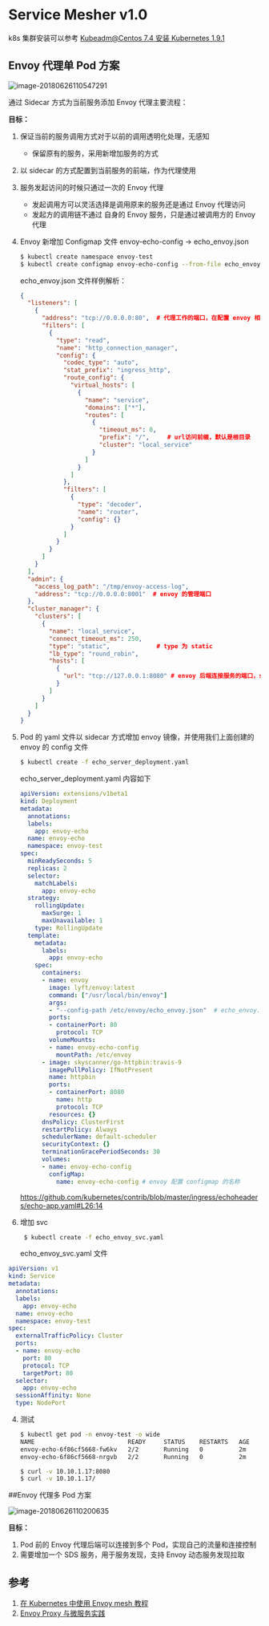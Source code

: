 # Service Mesher v1.0

k8s 集群安装可以参考 [Kubeadm@Centos 7.4 安装 Kubernetes 1.9.1](https://blog.do1618.com/2018/01/19/kubeadm_centos7.4_install/)

## Envoy 代理单 Pod 方案

![image-20180626110547291](http://www.do1618.com/wp-content/uploads/2018/06/envoy_sidecar.png)



通过 Sidecar 方式为当前服务添加 Envoy 代理主要流程：

**目标：**

1. 保证当前的服务调用方式对于以前的调用透明化处理，无感知
   * 保留原有的服务，采用新增加服务的方式
2. 以 sidecar 的方式配置到当前服务的前端，作为代理使用
3. 服务发起访问的时候只通过一次的 Envoy 代理 
   * 发起调用方可以灵活选择是调用原来的服务还是通过 Envoy 代理访问
   * 发起方的调用链不通过 自身的 Envoy 服务，只是通过被调用方的 Envoy 代理

1. Envoy 新增加 Configmap 文件  envoy-echo-config -> echo_envoy.json 

   ```bash
   $ kubectl create namespace envoy-test
   $ kubectl create configmap envoy-echo-config --from-file echo_envoy.json  -n envoy-test
   ```

   echo_envoy.json 文件样例解析：

   ```json
   {
     "listeners": [
       {
         "address": "tcp://0.0.0.0:80",  # 代理工作的端口，在配置 envoy 相关服务的时候对应
         "filters": [
           {
             "type": "read",
             "name": "http_connection_manager",
             "config": {
               "codec_type": "auto",
               "stat_prefix": "ingress_http",
               "route_config": {
                 "virtual_hosts": [
                   {
                     "name": "service",
                     "domains": ["*"],
                     "routes": [
                       {
                         "timeout_ms": 0,
                         "prefix": "/",     # url访问前缀，默认是根目录
                         "cluster": "local_service"
                       }
                     ]
                   }
                 ]
               },
               "filters": [
                 {
                   "type": "decoder",
                   "name": "router",
                   "config": {}
                 }
               ]
             }
           }
         ]
       }
     ],
     "admin": {
       "access_log_path": "/tmp/envoy-access-log",
       "address": "tcp://0.0.0.0:8001"  # envoy 的管理端口
     },
     "cluster_manager": {
       "clusters": [
         {
           "name": "local_service",
           "connect_timeout_ms": 250,
           "type": "static",             # type 为 static
           "lb_type": "round_robin",
           "hosts": [
             {
               "url": "tcp://127.0.0.1:8080" # envoy 后端连接服务的端口，sidecar 方式共享网络
             }
           ]
         }
       ]
     }
   }
   ```

   

2. Pod 的 yaml 文件以 sidecar 方式增加  envoy 镜像，并使用我们上面创建的 envoy 的 config 文件

   ```bash
   $ kubectl create -f echo_server_deployment.yaml
   ```

   

   echo_server_deployment.yaml 内容如下

   ```yaml
   apiVersion: extensions/v1beta1
   kind: Deployment
   metadata:
     annotations:
     labels:
       app: envoy-echo
     name: envoy-echo
     namespace: envoy-test
   spec:
     minReadySeconds: 5
     replicas: 2
     selector:
       matchLabels:
         app: envoy-echo
     strategy:
       rollingUpdate:
         maxSurge: 1
         maxUnavailable: 1
       type: RollingUpdate
     template:
       metadata:
         labels:
           app: envoy-echo
       spec:
         containers:
         - name: envoy
           image: lyft/envoy:latest
           command: ["/usr/local/bin/envoy"]
           args:
           - "--config-path /etc/envoy/echo_envoy.json"  # echo_envoy.json 为上面创建文件名vim称
           ports:
           - containerPort: 80
             protocol: TCP
           volumeMounts:
           - name: envoy-echo-config  
             mountPath: /etc/envoy
         - image: skyscanner/go-httpbin:travis-9
           imagePullPolicy: IfNotPresent
           name: httpbin
           ports:
           - containerPort: 8080
             name: http
             protocol: TCP
           resources: {}
         dnsPolicy: ClusterFirst
         restartPolicy: Always
         schedulerName: default-scheduler
         securityContext: {}
         terminationGracePeriodSeconds: 30
         volumes:
         - name: envoy-echo-config
           configMap:
             name: envoy-echo-config # envoy 配置 configmap 的名称
   ```

   https://github.com/kubernetes/contrib/blob/master/ingress/echoheaders/echo-app.yaml#L26:14

3. 增加 svc 
    ```bash
     $ kubectl create -f echo_envoy_svc.yaml
    ```

   echo_envoy_svc.yaml 文件

```yaml
apiVersion: v1   
kind: Service    
metadata:        
  annotations:   
  labels:        
    app: envoy-echo
  name: envoy-echo
  namespace: envoy-test
spec:            
  externalTrafficPolicy: Cluster
  ports:         
  - name: envoy-echo
    port: 80     
    protocol: TCP
    targetPort: 80
  selector:      
    app: envoy-echo
  sessionAffinity: None
  type: NodePort 
```


4. 测试

    ```bash
    $ kubectl get pod -n envoy-test -o wide
    NAME                          READY     STATUS    RESTARTS   AGE       IP           NODE
    envoy-echo-6f86cf5668-fw6kv   2/2       Running   0          2m        10.10.1.17   k8s-master-dev.teambition.corp
    envoy-echo-6f86cf5668-nrgvb   2/2       Running   0          2m        10.10.1.18   k8s-master-dev.teambition.corp

    $ curl -v 10.10.1.17:8080
    $ curl -v 10.10.1.17/
    ```

   

##Envoy 代理多 Pod 方案

![image-20180626110200635](http://www.do1618.com/wp-content/uploads/2018/06/envoy_sds.png)

**目标：**

1. Pod 前的 Envoy 代理后端可以连接到多个 Pod，实现自己的流量和连接控制
2. 需要增加一个 SDS 服务，用于服务发现，支持 Envoy 动态服务发现拉取



## 参考

1. [在 Kubernetes 中使用 Envoy mesh 教程](https://jimmysong.io/posts/envoy-mesh-in-kubernetes-tutorial)
2. [Envoy Proxy 与微服务实践](http://senlinzhan.github.io/2017/12/25/envoy/)
